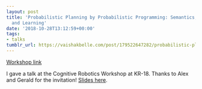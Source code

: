 ```yaml
---
layout: post
title: 'Probabilistic Planning by Probabilistic Programming: Semantics, Inference
  and Learning'
date: '2018-10-28T13:12:59+00:00'
tags:
- talks
tumblr_url: https://vaishakbelle.com/post/179522647282/probabilistic-planning-by-probabilistic
---
```

[Workshop link](https://www.maskor.fh-aachen.de/events/CogRob2018/)  

I gave a talk at the Cognitive Robotics Workshop at KR-18. Thanks to Alex and Gerald for the invitation! [Slides here](https://cl.ly/6ba11ad688cc/download/CogRob%202018.pdf).

